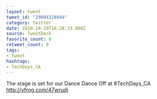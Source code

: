 ```yaml
---
layout: tweet
tweet_id: "29004328944"
category: twitter
date: 2010-10-28T16:28:23.000Z
source: TweetDeck
favorite_count: 0
retweet_count: 0
tags:
- tweet
hashtags:
- TechDays_CA
---
```


The stage is set for our Dance Dance Off at #TechDays_CA http://yfrog.com/47wrudj
